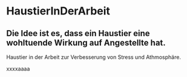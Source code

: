 # HaustierInDerArbeit

## Die Idee ist es, dass ein Haustier eine wohltuende Wirkung auf Angestellte hat.

Haustier in der Arbeit zur Verbesserung von Stress und Athmosphäre.

xxxxaaaa
